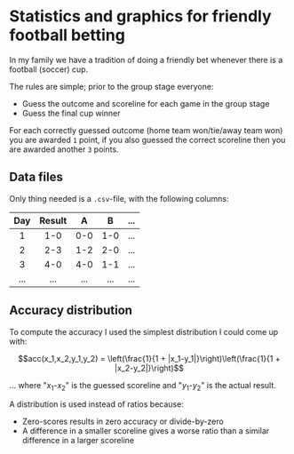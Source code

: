 # Statistics and graphics for friendly football betting

In my family we have a tradition of doing a friendly bet whenever there is a football (soccer) cup.

The rules are simple; prior to the group stage everyone:

  * Guess the outcome and scoreline for each game in the group stage
  * Guess the final cup winner

For each correctly guessed outcome (home team won/tie/away team won) you are awarded `1` point, if you also guessed the correct scoreline then you are awarded another `3` points.

## Data files

Only thing needed is a `.csv`-file, with the following columns:

| Day | Result |  A  |  B  | ... |
|:---:|:------:|:---:|:---:|:---:|
|  1  | 1-0    | 0-0 | 1-0 | ... |
|  2  | 2-3    | 1-2 | 2-0 | ... |
|  3  | 4-0    | 4-0 | 1-1 | ... |
| ... | ...    | ... | ... | ... |


## Accuracy distribution

To compute the accuracy I used the simplest distribution I could come up with:

$$acc(x_1,x_2,y_1,y_2) = \left(\frac{1}{1 + |x_1-y_1|}\right)\left(\frac{1}{1 + |x_2-y_2|}\right)$$

... where "$x_1$-$x_2$" is the guessed scoreline and "$y_1$-$y_2$" is the actual result.

A distribution is used instead of ratios because:

  * Zero-scores results in zero accuracy or divide-by-zero
  * A difference in a smaller scoreline gives a worse ratio than a similar difference in a larger scoreline
